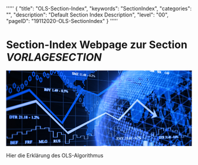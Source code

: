 '''''
{
"title": "OLS-Section-Index",
"keywords": "SectionIndex",
"categories": "",
"description": "Default Section Index Description",
"level": "00",
"pageID": "19112020-OLS-SectionIndex"
}
'''''


<h1>Section-Index Webpage zur Section <i>VORLAGESECTION</i></h1>

![Regression-Banner](../imgs/2020-11-19-09-17-01.png)

Hier die Erklärung des OLS-Algorithmus